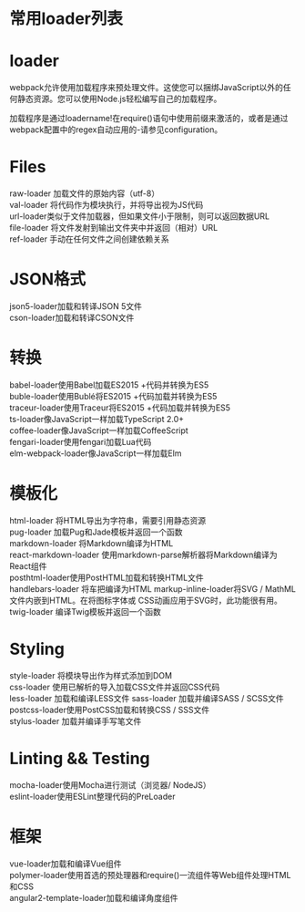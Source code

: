 # 常用loader列表

# loader
webpack允许使用加载程序来预处理文件。这使您可以捆绑JavaScript以外的任何静态资源。您可以使用Node.js轻松编写自己的加载程序。

加载程序是通过loadername!在require()语句中使用前缀来激活的，或者是通过webpack配置中的regex自动应用的-请参见configuration。

# Files 
raw-loader 加载文件的原始内容（utf-8）  
val-loader 将代码作为模块执行，并将导出视为JS代码  
url-loader类似于文件加载器，但如果文件小于限制，则可以返回数据URL  
file-loader 将文件发射到输出文件夹中并返回（相对）URL  
ref-loader 手动在任何文件之间创建依赖关系  
# JSON格式 
json5-loader加载和转译JSON 5文件  
cson-loader加载和转译CSON文件
# 转换
babel-loader使用Babel加载ES2015 +代码并转换为ES5  
buble-loader使用Bublé将ES2015 +代码加载并转换为ES5  
traceur-loader使用Traceur将ES2015 +代码加载并转换为ES5  
ts-loader像JavaScript一样加载TypeScript 2.0+  
coffee-loader像JavaScript一样加载CoffeeScript  
fengari-loader使用fengari加载Lua代码  
elm-webpack-loader像JavaScript一样加载Elm  
# 模板化 
html-loader 将HTML导出为字符串，需要引用静态资源  
pug-loader 加载Pug和Jade模板并返回一个函数  
markdown-loader 将Markdown编译为HTML  
react-markdown-loader 使用markdown-parse解析器将Markdown编译为React组件  
posthtml-loader使用PostHTML加载和转换HTML文件  
handlebars-loader 将车把编译为HTML 
markup-inline-loader将SVG / MathML文件内嵌到HTML。在将图标字体或  CSS动画应用于SVG时，此功能很有用。  
twig-loader 编译Twig模板并返回一个函数 
# Styling 
style-loader 将模块导出作为样式添加到DOM  
css-loader 使用已解析的导入加载CSS文件并返回CSS代码  
less-loader 加载和编译LESS文件 
sass-loader 加载并编译SASS / SCSS文件   
postcss-loader使用PostCSS加载和转换CSS / SSS文件   
stylus-loader 加载并编译手写笔文件  
# Linting && Testing 
mocha-loader使用Mocha进行测试（浏览器/ NodeJS）  
eslint-loader使用ESLint整理代码的PreLoader  
# 框架 
vue-loader加载和编译Vue组件    
polymer-loader使用首选的预处理器和require()一流组件等Web组件处理HTML和CSS    
angular2-template-loader加载和编译角度组件    